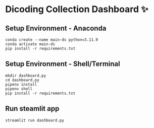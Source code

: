 # Dicoding Collection Dashboard ✨

## Setup Environment - Anaconda
```
conda create --name main-ds python=3.11.9
conda activate main-ds
pip install -r requirements.txt
```

## Setup Environment - Shell/Terminal
```
mkdir dashboard.py
cd dashboard.py
pipenv install
pipenv shell
pip install -r requirements.txt
```

## Run steamlit app
```
streamlit run dashboard.py
```
